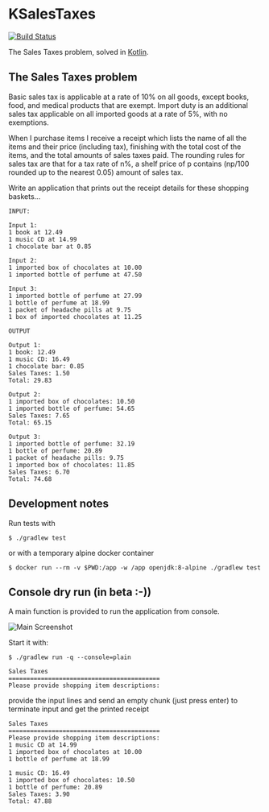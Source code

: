 # KSalesTaxes

[![Build Status](https://api.travis-ci.org/danielemegna/KSalesTaxes.svg?branch=master)](https://travis-ci.org/danielemegna/KSalesTaxes)

The Sales Taxes problem, solved in [Kotlin](https://kotlinlang.org/).

## The Sales Taxes problem

Basic sales tax is applicable at a rate of 10% on all goods, except books, food, and medical products that are exempt.
Import duty is an additional sales tax applicable on all imported goods at a rate of 5%, with no exemptions.

When I purchase items I receive a receipt which lists the name of all the items and their price (including tax), finishing with the total cost of the items, and the total amounts of sales taxes paid.
The rounding rules for sales tax are that for a tax rate of n%, a shelf price of p contains (np/100 rounded up to the nearest 0.05) amount of sales tax.

Write an application that prints out the receipt details for these shopping baskets...

```
INPUT:

Input 1:
1 book at 12.49
1 music CD at 14.99
1 chocolate bar at 0.85

Input 2:
1 imported box of chocolates at 10.00
1 imported bottle of perfume at 47.50

Input 3:
1 imported bottle of perfume at 27.99
1 bottle of perfume at 18.99
1 packet of headache pills at 9.75
1 box of imported chocolates at 11.25

OUTPUT

Output 1:
1 book: 12.49
1 music CD: 16.49
1 chocolate bar: 0.85
Sales Taxes: 1.50
Total: 29.83

Output 2:
1 imported box of chocolates: 10.50
1 imported bottle of perfume: 54.65
Sales Taxes: 7.65
Total: 65.15

Output 3:
1 imported bottle of perfume: 32.19
1 bottle of perfume: 20.89
1 packet of headache pills: 9.75
1 imported box of chocolates: 11.85
Sales Taxes: 6.70
Total: 74.68
```

## Development notes

Run tests with
```
$ ./gradlew test
```
or with a temporary alpine docker container
```
$ docker run --rm -v $PWD:/app -w /app openjdk:8-alpine ./gradlew test
```

## Console dry run (in beta :-))

A main function is provided to run the application from console.

![Main Screenshot](https://i.ibb.co/rmNFzLT/main-screenshot.png)

Start it with:

```
$ ./gradlew run -q --console=plain
```
```
Sales Taxes
==========================================
Please provide shopping item descriptions:
```

provide the input lines and send an empty chunk (just press enter) to terminate input and get the printed receipt

```
Sales Taxes
==========================================
Please provide shopping item descriptions:
1 music CD at 14.99
1 imported box of chocolates at 10.00
1 bottle of perfume at 18.99

1 music CD: 16.49
1 imported box of chocolates: 10.50
1 bottle of perfume: 20.89
Sales Taxes: 3.90
Total: 47.88
```
